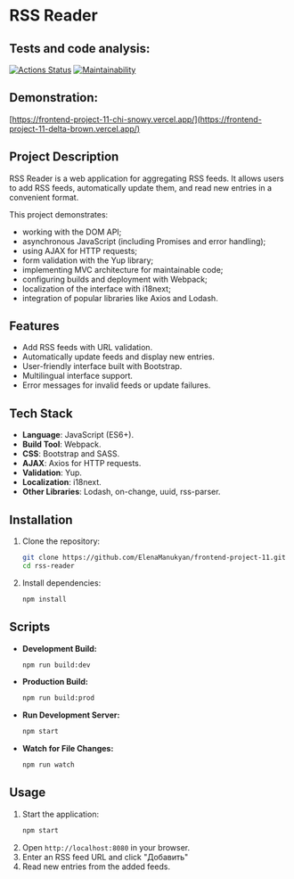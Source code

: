 # RSS Reader

## Tests and code analysis:
[![Actions Status](https://github.com/ElenaManukyan/frontend-project-11/actions/workflows/hexlet-check.yml/badge.svg)](https://github.com/ElenaManukyan/frontend-project-11/actions)
[![Maintainability](https://api.codeclimate.com/v1/badges/d575f795153d8c37a66f/maintainability)](https://codeclimate.com/github/ElenaManukyan/frontend-project-11/maintainability)
## Demonstration:
[https://frontend-project-11-chi-snowy.vercel.app/](https://frontend-project-11-delta-brown.vercel.app/)

## Project Description  
RSS Reader is a web application for aggregating RSS feeds. It allows users to add RSS feeds, automatically update them, and read new entries in a convenient format.  

This project demonstrates:  
- working with the DOM API;  
- asynchronous JavaScript (including Promises and error handling);  
- using AJAX for HTTP requests;  
- form validation with the Yup library;  
- implementing MVC architecture for maintainable code;  
- configuring builds and deployment with Webpack;  
- localization of the interface with i18next;  
- integration of popular libraries like Axios and Lodash.  

## Features  
- Add RSS feeds with URL validation.  
- Automatically update feeds and display new entries.  
- User-friendly interface built with Bootstrap.  
- Multilingual interface support.  
- Error messages for invalid feeds or update failures.  

## Tech Stack  
- **Language**: JavaScript (ES6+).  
- **Build Tool**: Webpack.  
- **CSS**: Bootstrap and SASS.  
- **AJAX**: Axios for HTTP requests.  
- **Validation**: Yup.  
- **Localization**: i18next.  
- **Other Libraries**: Lodash, on-change, uuid, rss-parser.  

## Installation  
1. Clone the repository:  
   ```bash
   git clone https://github.com/ElenaManukyan/frontend-project-11.git
   cd rss-reader

2. Install dependencies:  
   ```bash
   npm install

## Scripts
* **Development Build:**
  ```bash
  npm run build:dev

* **Production Build:**
  ```bash
  npm run build:prod

* **Run Development Server:**
  ```bash
  npm start

* **Watch for File Changes:**
  ```bash
  npm run watch

## Usage
1. Start the application:
   ```bash
   npm start
2. Open ```http://localhost:8080``` in your browser.
3. Enter an RSS feed URL and click "Добавить"
4. Read new entries from the added feeds.
